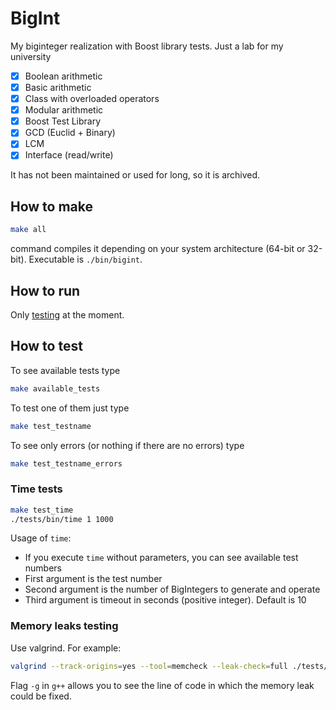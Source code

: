# BigInt

My biginteger realization with Boost library tests. Just a lab for my university
- [x] Boolean arithmetic
- [x] Basic arithmetic
- [x] Class with overloaded operators
- [x] Modular arithmetic
- [x] Boost Test Library
- [x] GCD (Euclid + Binary)
- [x] LCM
- [x] Interface (read/write)

It has not been maintained or used for long, so it is archived.

## How to make

```bash
make all
```

command compiles it depending on your system architecture (64-bit or 32-bit).
Executable is `./bin/bigint`.

## How to run

Only [testing](#how-to-test) at the moment.

## How to test

To see available tests type

```bash
make available_tests
```

To test one of them just type

```bash
make test_testname
```

To see only errors (or nothing if there are no errors) type

```bash
make test_testname_errors
```

### Time tests

```bash
make test_time
./tests/bin/time 1 1000
```

Usage of `time`:
- If you execute `time` without parameters, you can see available test numbers
- First argument is the test number 
- Second argument is the number of BigIntegers to generate and operate
- Third argument is timeout in seconds (positive integer). Default is 10

### Memory leaks testing

Use valgrind. For example:

```bash
valgrind --track-origins=yes --tool=memcheck --leak-check=full ./tests/bin/time 5 1 2>err.log
```

Flag `-g` in `g++` allows you to see the line of code
in which the memory leak could be fixed.
